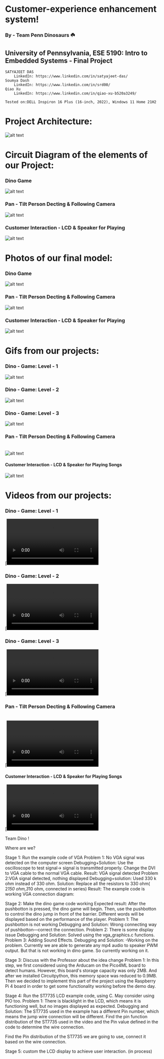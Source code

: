 # Customer-experience enhancement system!
### By - Team Penn Dinosaurs ☘️

## University of Pennsylvania, ESE 5190: Intro to Embedded Systems - Final Project
    SATYAJEET DAS
        LinkedIn: https://www.linkedin.com/in/satyajeet-das/
    Soumya Dash
        LinkedIn: https://www.linkedin.com/in/srd00/
    Qiao Xu
        LinkedIn: https://www.linkedin.com/in/qiao-xu-b520a3249/

    Tested on:DELL Inspiron 16 Plus (16-inch, 2022), Windows 11 Home 21H2

# Project Architecture: <br />
![alt text](https://github.com/satyajeetburla/ESE-519-FINAL-PROJECT/blob/main/media/triangle.png)<br />



# Circuit Diagram of the elements of our Project:<br />
### Dino Game
![alt text](https://github.com/satyajeetburla/ESE-519-FINAL-PROJECT/blob/main/diagram/Circuit%20Diagram/Dino_Game_Ckt.png)<br />
### Pan - Tilt Person Decting & Following Camera
![alt text](https://github.com/satyajeetburla/ESE-519-FINAL-PROJECT/blob/main/diagram/Circuit%20Diagram/Pan_Tilt_Camera_Ckt.png)<br />
### Customer Interaction - LCD & Speaker for Playing
![alt text](https://github.com/satyajeetburla/ESE-519-FINAL-PROJECT/blob/main/diagram/Circuit%20Diagram/Human_Interaction_System(LCD%2BSpeaker)_Ckt.png)<br />


# Photos of our final model:<br />
### Dino Game
![alt text](https://github.com/satyajeetburla/ESE-519-FINAL-PROJECT/blob/main/media/Photos%20of%20Final%20Models/Dino%20Game.JPG)<br />
### Pan - Tilt Person Decting & Following Camera
![alt text](https://github.com/satyajeetburla/ESE-519-FINAL-PROJECT/blob/main/media/Photos%20of%20Final%20Models/Pan%20Tilt.jpg)<br />
### Customer Interaction - LCD & Speaker for Playing
![alt text](https://github.com/satyajeetburla/ESE-519-FINAL-PROJECT/blob/main/media/Photos%20of%20Final%20Models/Speaker%20and%20LCD.JPG)<br />

# Gifs from our projects:<br />
### Dino - Game: Level - 1<br />
![alt text](https://github.com/satyajeetburla/ESE-519-FINAL-PROJECT/blob/main/media/GIF/dino_level1%2000_00_00-00_00_30.gif)<br />
### Dino - Game: Level - 2<br />
![alt text](https://github.com/satyajeetburla/ESE-519-FINAL-PROJECT/blob/main/media/GIF/dino_level2%2000_00_00-00_00_30.gif)<br />
### Dino - Game: Level - 3<br />
![alt text](https://github.com/satyajeetburla/ESE-519-FINAL-PROJECT/blob/main/media/GIF/Dino_Level3%2000_00_00-00_00_30.gif)<br />
### Pan - Tilt Person Decting & Following Camera<br /><br />
![alt text](https://github.com/satyajeetburla/ESE-519-FINAL-PROJECT/blob/main/media/GIF/Face%20detection%2000_00_00-00_00_30.gif)<br />
#### Customer Interaction - LCD & Speaker for Playing Songs<br />
![alt text](https://github.com/satyajeetburla/ESE-519-FINAL-PROJECT/blob/main/media/GIF/LCD_Speaker%2000_00_00-00_00_30.gif)<br />

# Videos from our projects:<br />
### Dino - Game: Level - 1<br />
[![Watch the video](https://github.com/satyajeetburla/ESE-519-FINAL-PROJECT/blob/main/media/Videos/dino_level1.mp4)
### Dino - Game: Level - 2<br />
[![Watch the video](https://github.com/satyajeetburla/ESE-519-FINAL-PROJECT/blob/main/media/Videos/dino_level2.mp4)
### Dino - Game: Level - 3<br />
[![Watch the video](https://github.com/satyajeetburla/ESE-519-FINAL-PROJECT/blob/main/media/Videos/Dino_Level3.mp4)
### Pan - Tilt Person Decting & Following Camera<br /><br />
[![Watch the video](https://github.com/satyajeetburla/ESE-519-FINAL-PROJECT/blob/main/media/Videos/Face%20detection.mp4)
#### Customer Interaction - LCD & Speaker for Playing Songs<br />
[![Watch the video](https://github.com/satyajeetburla/ESE-519-FINAL-PROJECT/blob/main/media/Videos/LCD_Speaker.mp4)

Team Dino !

Where are we?

Stage 1: Run the example code of VGA 
Problem 1: No VGA signal was detected on the computer screen
Debugging+Solution: 
Use the oscilloscope to test signal→ signal is transmitted properly.
Change the DVI to VGA cable to the normal VGA cable.
Result: VGA signal detected
Problem 2:VGA signal detected, nothing displayed
Debugging+solution: 
Used 330 k ohm instead of 330 ohm.
Solution: Replace all the resistors to 330 ohm( 2*150 ohm,3*10 ohm, connected in series)
	Result: The example code is working
VGA connection diagram:



Stage 2: Make the dino game code working
	Expected result: After the pushbotton is pressed, the dino game will begin. Then, use the pushbotton to control the dino jump in front of the barrier. Different words will be displayed based on the performance of the player.
	Problem 1: The pushbotton is not working
 	Debugging and Solution: Wrong connecting way of pushbotton—correct the connection.
	Problem 2: There is some display issue
	Debugging and Solution: Solved using the vga_graphics.c functions.
	Problem 3: Adding Sound Effects.
	Debugging and Solution: -Working on the problem. Currently we are able to generate any mp4 audio to speaker PWM output. But that is not working in dino game. So currently working on it.

Stage 3: Discuss with the Professor about the idea change
Problem 1:
In this step, we first considered using the Arducam on the Pico4ML board to detect humans. However, this board's storage capacity was only 2MB. And after we installed Circuitpython, this memory space was reduced to 0.9MB. Then we decided to implement this part of the project using the Raspberry Pi 4 board in order to get some functionality working before the demo day.  

Stage 4: Run the ST7735 LCD example code, using C. May consider using PIO too.
	Problem 1: There is blacklight in the LCD, which means it is functioning well, but no images displayed as expected.
	Debugging and Solution: The ST7735 used in the example has a different Pin number, which means the jump wire connection will be different.
Find the pin function distribution of the ST7735 used in the video and the Pin value defined in the code to determine the wire connection.

Find the Pin distribution of the ST7735 we are going to use, connect it based on the wire connection.


Stage 5: custom the LCD display to achieve user interaction. (in process)
